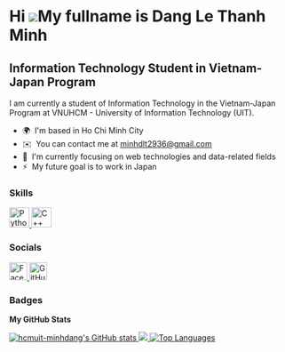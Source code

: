 Hi ![](https://user-images.githubusercontent.com/18350557/176309783-0785949b-9127-417c-8b55-ab5a4333674e.gif)My fullname is Dang Le Thanh Minh
===============================================================================================================================

Information Technology Student in Vietnam-Japan Program
-------------------------------------------------------

I am currently a student of Information Technology in the Vietnam-Japan Program at VNUHCM - University of Information Technology (UIT).

* 🌍  I'm based in Ho Chi Minh City
* ✉️  You can contact me at [minhdlt2936@gmail.com](mailto:minhdlt2936@gmail.com)
* 🧠  I'm currently focusing on web technologies and data-related fields
* ⚡  My future goal is to work in Japan

### Skills


<p align="left">
  <a href="https://www.python.org/" target="_blank" rel="noreferrer">
    <img src="https://raw.githubusercontent.com/danielcranney/readme-generator/main/public/icons/skills/python-colored.svg" width="36" height="36" alt="Python" title="Python"/>
  </a>
  <a href="https://docs.microsoft.com/en-us/cpp/?view=msvc-170" target="_blank" rel="noreferrer">
    <img src="https://raw.githubusercontent.com/danielcranney/readme-generator/main/public/icons/skills/cplusplus-colored.svg" width="36" height="36" alt="C++" title="C++"/>
  </a>
</p>



### Socials

<p align="left">
  <a href="https://www.facebook.com/minhdanguit/" target="_blank" rel="noreferrer">
    <picture>
      <source media="(prefers-color-scheme: dark)" srcset="https://raw.githubusercontent.com/danielcranney/readme-generator/main/public/icons/socials/facebook-dark.svg" />
      <source media="(prefers-color-scheme: light)" srcset="https://raw.githubusercontent.com/danielcranney/readme-generator/main/public/icons/socials/facebook.svg" />
      <img src="https://raw.githubusercontent.com/danielcranney/readme-generator/main/public/icons/socials/facebook.svg" width="32" height="32" alt="Facebook" title="Facebook" />
    </picture>
  </a>
  <a href="https://github.com/hcmuit-minhdang" target="_blank" rel="noreferrer">
    <picture>
      <source media="(prefers-color-scheme: dark)" srcset="https://raw.githubusercontent.com/danielcranney/readme-generator/main/public/icons/socials/github-dark.svg" />
      <source media="(prefers-color-scheme: light)" srcset="https://raw.githubusercontent.com/danielcranney/readme-generator/main/public/icons/socials/github.svg" />
      <img src="https://raw.githubusercontent.com/danielcranney/readme-generator/main/public/icons/socials/github.svg" width="32" height="32" alt="GitHub" title="GitHub" />
    </picture>
  </a>
</p>

### Badges

<b>My GitHub Stats</b>

<a href="http://www.github.com/hcmuit-minhdang">
  <img src="https://github-readme-stats.vercel.app/api?username=hcmuit-minhdang&show_icons=true&hide=&count_private=true&title_color=0891b2&text_color=ffffff&icon_color=0891b2&bg_color=1c1917&hide_border=true&show_icons=true" alt="hcmuit-minhdang's GitHub stats" />
</a>

<a href="http://www.github.com/hcmuit-minhdang">
  <img src="https://github-readme-streak-stats.herokuapp.com/?user=hcmuit-minhdang&stroke=ffffff&background=1c1917&ring=0891b2&fire=0891b2&currStreakNum=ffffff&currStreakLabel=0891b2&sideNums=ffffff&sideLabels=ffffff&dates=ffffff&hide_border=true" />
</a>

<a href="https://github.com/hcmuit-minhdang" align="left">
  <img src="https://github-readme-stats.vercel.app/api/top-langs/?username=hcmuit-minhdang&langs_count=10&title_color=0891b2&text_color=ffffff&icon_color=0891b2&bg_color=1c1917&hide_border=true&locale=en&custom_title=Top%20%Languages" alt="Top Languages" />
</a>
